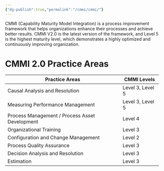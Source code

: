 ```yaml
---
{"dg-publish":true,"permalink":"/cmmi/cmmi/"}
---
```



CMMI (Capability Maturity Model Integration) is a process improvement framework that helps organizations enhance their processes and achieve better results. CMMI V2.0 is the latest version of the framework, and Level 5 is the highest maturity level, which demonstrates a highly optimized and continuously improving organization.

# CMMI 2.0 Practice Areas

| Practice Areas                                 | CMMI Levels      |
|------------------------------------------------|------------------|
| Causal Analysis and Resolution                 | Level 3, Level 5 |
| Measuring Performance Management               | Level 3, Level 5 |
| Process Management / Process Asset Development | Level 4          |
| Organizational Training                        | Level 3          |
| Configuration and Change Management            | Level 2          |
| Process Quality Assurance                      | Level 3          |
| Decision Analysis and Resolution               | Level 3          |
| Estimation                                     | Level 3          |
